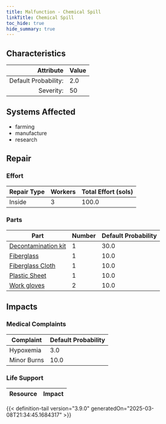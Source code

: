 ```yaml
---
title: Malfunction - Chemical Spill
linkTitle: Chemical Spill
toc_hide: true
hide_summary: true
---
```

<!-- This is generated by the MarsSim HelpGenertor, do not edit. -->

## Characteristics

| Attribute      | Value |
|--------:|:------|
|Default Probability:|2.0|
|Severity:|50|

## Systems Affected 
- farming
- manufacture
- research

## Repair

### Effort
|Repair Type|Workers|Total Effort (sols)|
|---|---|---|
|Inside|3|100.0|

### Parts
|Part|Number|Default Probability|
|---|---|---|
|[Decontamination kit](/docs/definitions/part/decontamination-kit)|1|30.0|
|[Fiberglass](/docs/definitions/part/fiberglass)|1|10.0|
|[Fiberglass Cloth](/docs/definitions/part/fiberglass-cloth)|1|10.0|
|[Plastic Sheet](/docs/definitions/part/plastic-sheet)|1|10.0|
|[Work gloves](/docs/definitions/part/work-gloves)|2|10.0|

## Impacts

### Medical Complaints
|Complaint|Default Probability|
|---|---|
|Hypoxemia|3.0|
|Minor Burns|10.0|

### Life Support
|Resource|Impact|
|---|---|


{{< definition-tail version="3.9.0" generatedOn="2025-03-08T21:34:45.1684317" >}}

